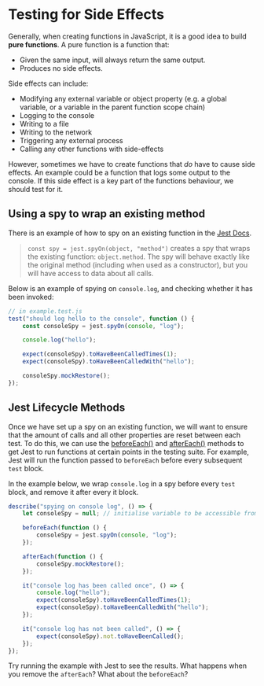 # Testing for Side Effects

Generally, when creating functions in JavaScript, it is a good idea to build **pure functions**.
A pure function is a function that:

- Given the same input, will always return the same output.
- Produces no side effects.

Side effects can include:

- Modifying any external variable or object property (e.g. a global variable, or a variable in the parent function scope chain)
- Logging to the console
- Writing to a file
- Writing to the network
- Triggering any external process
- Calling any other functions with side-effects

However, sometimes we have to create functions that _do_ have to cause side effects. An example could be a function that logs some output to the console. If this side effect is a key part of the functions behaviour, we should test for it.

## Using a spy to wrap an existing method

There is an example of how to spy on an existing function in the [Jest Docs](https://jestjs.io/docs/en/jest-object#jestspyonobject-methodname).

> `const spy = jest.spyOn(object, "method")` creates a spy that wraps the existing function: `object.method`. The spy will behave exactly like the original method (including when used as a constructor), but you will have access to data about all calls.

Below is an example of spying on `console.log`, and checking whether it has been invoked:

```js
// in example.test.js
test("should log hello to the console", function () {
	const consoleSpy = jest.spyOn(console, "log");

	console.log("hello");

	expect(consoleSpy).toHaveBeenCalledTimes(1);
	expect(consoleSpy).toHaveBeenCalledWith("hello");

	consoleSpy.mockRestore();
});
```

## Jest Lifecycle Methods

Once we have set up a spy on an existing function, we will want to ensure that the amount of calls and all other properties are reset between each test. To do this, we can use the [beforeEach()](https://jestjs.io/docs/en/api#beforeeachfn-timeout) and [afterEach()](https://jestjs.io/docs/en/api#aftereachfn-timeout) methods to get Jest to run functions at certain points in the testing suite. For example, Jest will run the function passed to `beforeEach` before every subsequent `test` block.

In the example below, we wrap `console.log` in a spy before every `test` block, and remove it after every it block.

```js
describe("spying on console log", () => {
	let consoleSpy = null; // initialise variable to be accessible from all tests - its value will be reset between tests

	beforeEach(function () {
		consoleSpy = jest.spyOn(console, "log");
	});

	afterEach(function () {
		consoleSpy.mockRestore();
	});

	it("console log has been called once", () => {
		console.log("hello");
		expect(consoleSpy).toHaveBeenCalledTimes(1);
		expect(consoleSpy).toHaveBeenCalledWith("hello");
	});

	it("console log has not been called", () => {
		expect(consoleSpy).not.toHaveBeenCalled();
	});
});
```

Try running the example with Jest to see the results.
What happens when you remove the `afterEach`?
What about the `beforeEach`?
